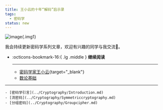 ```yaml
---
title: 王小云的十年“解码”启示录
tags:
  - 密码学
status: new
---
```


![image](https://s1.imagehub.cc/images/2025/05/08/95791bc65fa16772f50c98c3540d5878.png){.img1}

我会持续更新密码学系列文章，欢迎有兴趣的同学与我交流🙂。

<div class="grid cards" markdown>

-   :octicons-bookmark-16:{ .lg .middle } __继续阅读__

    ---
    <!-- - [现代密码学第4版](../Cryptography/现代密码学第4版.pdf){target="_blank"}（推荐教材） -->
    - [密码学家王小云](../Cryptography/WXY.pdf){target="_blank"}
    - [数论基础](../Cryptography/Numbertheory.md)
  --- 
    - [密码学引言](../Cryptography/Introduction.md)
    - [流密码](../Cryptography/Symmetriccryptography.md)
    - [分组密码](../Cryptography/Groupcipher.md)
</div>
